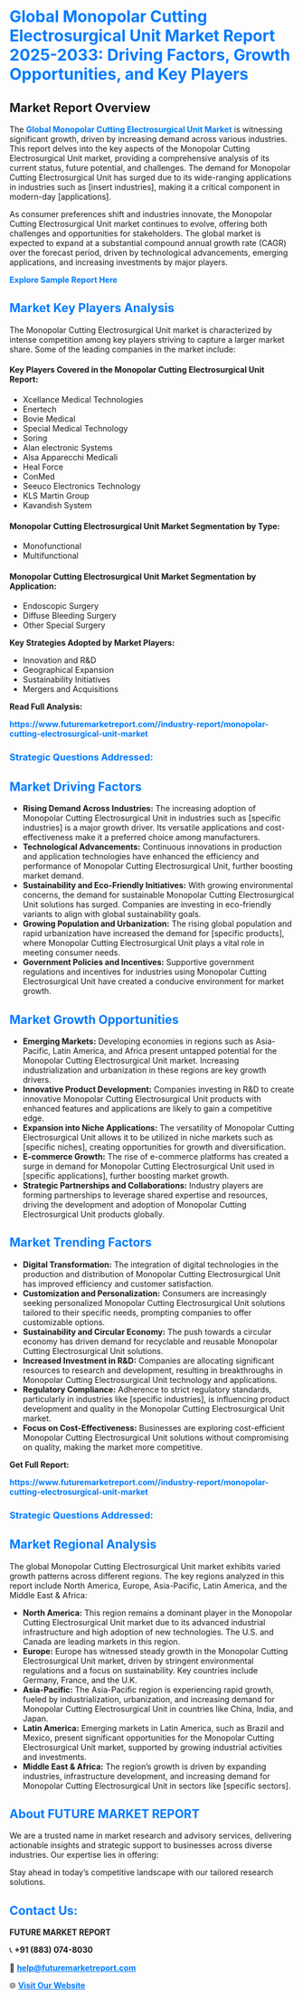 <h1 style="color: #007BFF;">Global Monopolar Cutting Electrosurgical Unit Market Report 2025-2033: Driving Factors, Growth Opportunities, and Key Players</h1>

<section id="overview">
<h2>Market Report Overview</h2>
<p>The <a href="https://www.futuremarketreport.com//industry-report/monopolar-cutting-electrosurgical-unit-market" style="color: #007BFF; text-decoration: none;"><strong>Global Monopolar Cutting Electrosurgical Unit Market</strong></a> is witnessing significant growth, driven by increasing demand across various industries. This report delves into the key aspects of the Monopolar Cutting Electrosurgical Unit market, providing a comprehensive analysis of its current status, future potential, and challenges. The demand for Monopolar Cutting Electrosurgical Unit has surged due to its wide-ranging applications in industries such as [insert industries], making it a critical component in modern-day [applications].</p>
<p>As consumer preferences shift and industries innovate, the Monopolar Cutting Electrosurgical Unit market continues to evolve, offering both challenges and opportunities for stakeholders. The global market is expected to expand at a substantial compound annual growth rate (CAGR) over the forecast period, driven by technological advancements, emerging applications, and increasing investments by major players.</p>
</section>

<section id="overview">
<p><a href="https://www.futuremarketreport.com//request-sample/reportId=46325" style="color: #007BFF; text-decoration: none;"><strong>Explore Sample Report Here</strong></a></p>
</section>

<section id="key-players">
<h2 style="color: #007BFF;">Market Key Players Analysis</h2>
<p>The Monopolar Cutting Electrosurgical Unit market is characterized by intense competition among key players striving to capture a larger market share. Some of the leading companies in the market include:</p>
<h4>Key Players Covered in the Monopolar Cutting Electrosurgical Unit Report:</h4>
<ul><li>Xcellance Medical Technologies</li><li>Enertech</li><li>Bovie Medical</li><li>Special Medical Technology</li><li>Soring</li><li>Alan electronic Systems</li><li>Alsa Apparecchi Medicali</li><li>Heal Force</li><li>ConMed</li><li>Seeuco Electronics Technology</li><li>KLS Martin Group</li><li>Kavandish System</li></ul>
<h4>Monopolar Cutting Electrosurgical Unit Market Segmentation by Type:</h4>
<ul><li>Monofunctional</li><li>Multifunctional</li></ul>

<h4>Monopolar Cutting Electrosurgical Unit Market Segmentation by Application:</h4>
<ul><li>Endoscopic Surgery</li><li>Diffuse Bleeding Surgery</li><li>Other Special Surgery</li></ul>
<p><strong>Key Strategies Adopted by Market Players:</strong></p>
<ul>
<li>Innovation and R&D</li>
<li>Geographical Expansion</li>
<li>Sustainability Initiatives</li>
<li>Mergers and Acquisitions</li>
</ul>
</section>

<section>
<p><strong>Read Full Analysis: </strong></p><a href="https://www.futuremarketreport.com//industry-report/monopolar-cutting-electrosurgical-unit-market" style="color: #007BFF; text-decoration: none;"><strong>https://www.futuremarketreport.com//industry-report/monopolar-cutting-electrosurgical-unit-market</strong></a>
<h3 style="color: #007BFF;">Strategic Questions Addressed:</h3>
</section>

<section id="driving-factors">
<h2 style="color: #007BFF;">Market Driving Factors</h2>
<ul>
<li><strong>Rising Demand Across Industries:</strong> The increasing adoption of Monopolar Cutting Electrosurgical Unit in industries such as [specific industries] is a major growth driver. Its versatile applications and cost-effectiveness make it a preferred choice among manufacturers.</li>
<li><strong>Technological Advancements:</strong> Continuous innovations in production and application technologies have enhanced the efficiency and performance of Monopolar Cutting Electrosurgical Unit, further boosting market demand.</li>
<li><strong>Sustainability and Eco-Friendly Initiatives:</strong> With growing environmental concerns, the demand for sustainable Monopolar Cutting Electrosurgical Unit solutions has surged. Companies are investing in eco-friendly variants to align with global sustainability goals.</li>
<li><strong>Growing Population and Urbanization:</strong> The rising global population and rapid urbanization have increased the demand for [specific products], where Monopolar Cutting Electrosurgical Unit plays a vital role in meeting consumer needs.</li>
<li><strong>Government Policies and Incentives:</strong> Supportive government regulations and incentives for industries using Monopolar Cutting Electrosurgical Unit have created a conducive environment for market growth.</li>
</ul>
</section>

<section id="growth-opportunities">
<h2 style="color: #007BFF;">Market Growth Opportunities</h2>
<ul>
<li><strong>Emerging Markets:</strong> Developing economies in regions such as Asia-Pacific, Latin America, and Africa present untapped potential for the Monopolar Cutting Electrosurgical Unit market. Increasing industrialization and urbanization in these regions are key growth drivers.</li>
<li><strong>Innovative Product Development:</strong> Companies investing in R&D to create innovative Monopolar Cutting Electrosurgical Unit products with enhanced features and applications are likely to gain a competitive edge.</li>
<li><strong>Expansion into Niche Applications:</strong> The versatility of Monopolar Cutting Electrosurgical Unit allows it to be utilized in niche markets such as [specific niches], creating opportunities for growth and diversification.</li>
<li><strong>E-commerce Growth:</strong> The rise of e-commerce platforms has created a surge in demand for Monopolar Cutting Electrosurgical Unit used in [specific applications], further boosting market growth.</li>
<li><strong>Strategic Partnerships and Collaborations:</strong> Industry players are forming partnerships to leverage shared expertise and resources, driving the development and adoption of Monopolar Cutting Electrosurgical Unit products globally.</li>
</ul>
</section>

<section id="trending-factors">
<h2 style="color: #007BFF;">Market Trending Factors</h2>
<ul>
<li><strong>Digital Transformation:</strong> The integration of digital technologies in the production and distribution of Monopolar Cutting Electrosurgical Unit has improved efficiency and customer satisfaction.</li>
<li><strong>Customization and Personalization:</strong> Consumers are increasingly seeking personalized Monopolar Cutting Electrosurgical Unit solutions tailored to their specific needs, prompting companies to offer customizable options.</li>
<li><strong>Sustainability and Circular Economy:</strong> The push towards a circular economy has driven demand for recyclable and reusable Monopolar Cutting Electrosurgical Unit solutions.</li>
<li><strong>Increased Investment in R&D:</strong> Companies are allocating significant resources to research and development, resulting in breakthroughs in Monopolar Cutting Electrosurgical Unit technology and applications.</li>
<li><strong>Regulatory Compliance:</strong> Adherence to strict regulatory standards, particularly in industries like [specific industries], is influencing product development and quality in the Monopolar Cutting Electrosurgical Unit market.</li>
<li><strong>Focus on Cost-Effectiveness:</strong> Businesses are exploring cost-efficient Monopolar Cutting Electrosurgical Unit solutions without compromising on quality, making the market more competitive.</li>
</ul>
</section>

<section>
<p><strong>Get Full Report: </strong></p><a href="https://www.futuremarketreport.com//industry-report/monopolar-cutting-electrosurgical-unit-market" style="color: #007BFF; text-decoration: none;"><strong>https://www.futuremarketreport.com//industry-report/monopolar-cutting-electrosurgical-unit-market</strong></a>
<h3 style="color: #007BFF;">Strategic Questions Addressed:</h3>
</section>


<section id="regional-analysis">
<h2 style="color: #007BFF;">Market Regional Analysis</h2>
<p>The global Monopolar Cutting Electrosurgical Unit market exhibits varied growth patterns across different regions. The key regions analyzed in this report include North America, Europe, Asia-Pacific, Latin America, and the Middle East & Africa:</p>
<ul>
<li><strong>North America:</strong> This region remains a dominant player in the Monopolar Cutting Electrosurgical Unit market due to its advanced industrial infrastructure and high adoption of new technologies. The U.S. and Canada are leading markets in this region.</li>
<li><strong>Europe:</strong> Europe has witnessed steady growth in the Monopolar Cutting Electrosurgical Unit market, driven by stringent environmental regulations and a focus on sustainability. Key countries include Germany, France, and the U.K.</li>
<li><strong>Asia-Pacific:</strong> The Asia-Pacific region is experiencing rapid growth, fueled by industrialization, urbanization, and increasing demand for Monopolar Cutting Electrosurgical Unit in countries like China, India, and Japan.</li>
<li><strong>Latin America:</strong> Emerging markets in Latin America, such as Brazil and Mexico, present significant opportunities for the Monopolar Cutting Electrosurgical Unit market, supported by growing industrial activities and investments.</li>
<li><strong>Middle East & Africa:</strong> The region’s growth is driven by expanding industries, infrastructure development, and increasing demand for Monopolar Cutting Electrosurgical Unit in sectors like [specific sectors].</li>
</ul>
</section>

<footer>
<h2 style="color: #007BFF;">About FUTURE MARKET REPORT</h2>
<p>We are a trusted name in market research and advisory services, delivering actionable insights and strategic support to businesses across diverse industries. Our expertise lies in offering:</p>

<p>Stay ahead in today’s competitive landscape with our tailored research solutions.</p>

<h2 style="color: #007BFF;">Contact Us:</h2>
<p><strong>FUTURE MARKET REPORT</strong></p>
<p>📞 <strong>+91 (883) 074-8030</strong></p>
<p>📧 <strong><a href="mailto:help@futuremarketreport.com" style="color: #007BFF;">help@futuremarketreport.com</a></strong></p>
<p>🌐 <strong><a href="https://www.futuremarketreport.com/" style="color: #007BFF;">Visit Our Website</a></strong></p>
</footer>